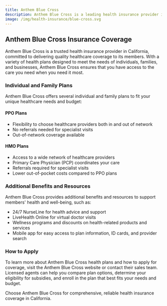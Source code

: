 ```yaml
---
title: Anthem Blue Cross
description: Anthem Blue Cross is a leading health insurance provider in California, offering a wide range of health plans for individuals, families, and businesses. Learn more about Anthem Blue Cross and how to get health insurance coverage.
image: /img/health-insurance/blue-cross.svg
---
```


## Anthem Blue Cross Insurance Coverage

Anthem Blue Cross is a trusted health insurance provider in California, committed to delivering quality healthcare coverage to its members. With a variety of health plans designed to meet the needs of individuals, families, and businesses, Anthem Blue Cross ensures that you have access to the care you need when you need it most.

### Individual and Family Plans

Anthem Blue Cross offers several individual and family plans to fit your unique healthcare needs and budget:

#### PPO Plans

- Flexibility to choose healthcare providers both in and out of network
- No referrals needed for specialist visits
- Out-of-network coverage available

#### HMO Plans

- Access to a wide network of healthcare providers
- Primary Care Physician (PCP) coordinates your care
- Referrals required for specialist visits
- Lower out-of-pocket costs compared to PPO plans


### Additional Benefits and Resources

Anthem Blue Cross provides additional benefits and resources to support members' health and well-being, such as:

- 24/7 NurseLine for health advice and support
- LiveHealth Online for virtual doctor visits
- Wellness programs and discounts on health-related products and services
- Mobile app for easy access to plan information, ID cards, and provider search

### How to Apply

To learn more about Anthem Blue Cross health plans and how to apply for coverage, visit the Anthem Blue Cross website or contact their sales team. Licensed agents can help you compare plan options, determine your eligibility for subsidies, and enroll in the plan that best fits your needs and budget.

Choose Anthem Blue Cross for comprehensive, reliable health insurance coverage in California.